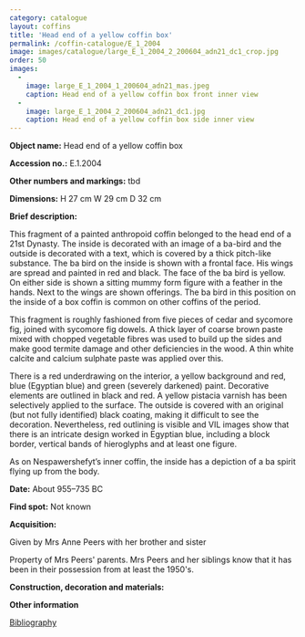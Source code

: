 ```yaml
---
category: catalogue
layout: coffins
title: 'Head end of a yellow coffin box'
permalink: /coffin-catalogue/E_1_2004
image: images/catalogue/large_E_1_2004_2_200604_adn21_dc1_crop.jpg
order: 50
images: 
  -
    image: large_E_1_2004_1_200604_adn21_mas.jpeg
    caption: Head end of a yellow coffin box front inner view 
  -
    image: large_E_1_2004_2_200604_adn21_dc1.jpg
    caption: Head end of a yellow coffin box side inner view 
---
```


**Object name:** 
Head end of a yellow coffin box

**Accession no.:** 
E.1.2004

**Other numbers and markings:**
tbd

**Dimensions:** 
H 27 cm
W 29 cm
D 32 cm

**Brief description:** 

This fragment of a painted anthropoid coffin belonged to the head end of a 21st Dynasty. The inside is decorated with an image of a ba-bird and the outside is decorated with a text, which is covered by a thick pitch-like substance.
The ba bird on the inside is shown with a frontal face. His wings are spread and painted in red and black. The face of the ba bird is yellow. On either side is shown a sitting mummy form figure with a feather in the hands.
Next to the wings are shown offerings. The ba bird in this position on the inside of a box coffin is common on other coffins of the period.

This fragment is roughly fashioned from five pieces of cedar and sycomore fig, joined with sycomore fig dowels. A thick layer of coarse brown paste mixed with chopped vegetable fibres was used to build up the sides and make good termite damage and other deficiencies in the wood. A thin white calcite and calcium sulphate paste was applied over this.
 
There is a red underdrawing on the interior, a yellow background and red, blue (Egyptian blue) and green (severely darkened) paint. Decorative elements are outlined in black and red. A yellow pistacia varnish has been selectively applied to the surface. The outside is covered with an original (but not fully identified) black coating, making it difficult to see the decoration. Nevertheless, red outlining is visible and VIL images show that there is an intricate design worked in Egyptian blue, including a block border, vertical bands of hieroglyphs and at least one figure. 

As on Nespawershefyt’s inner coffin, the inside has a depiction of a ba spirit flying up from the body.


**Date:**
About 955–735 BC

**Find spot:**
Not known

**Acquisition:**

Given by Mrs Anne Peers with her brother and sister

Property of Mrs Peers' parents. Mrs Peers and her siblings know that it has been in their possession from at least the 1950's.

**Construction, decoration and materials:**

**Other information**

[Bibliography](/catalogue_extras/E_1_2004_bibliography)

